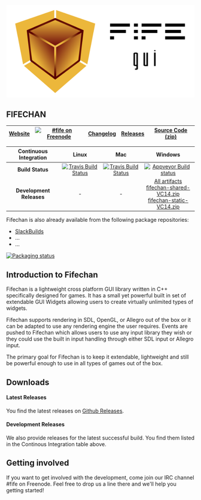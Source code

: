 ![FIFEGUI LOGO](https://raw.githubusercontent.com/fifengine/fifechan/master/docs/logo/FIFEgui_small_c3.png)

## FIFECHAN

| [Website](http://fifengine.net/) | [![#fife on Freenode](https://img.shields.io/badge/freenode-%23fife-green.svg)](https://webchat.freenode.net/?channels=fife) | [Changelog](https://github.com/fifengine/fifechan/blob/master/CHANGELOG.md) | [Releases](https://github.com/fifengine/fifechan/releases) | [Source Code (zip)](https://github.com/fifengine/fifechan/archive/master.zip) |
|:--------:|:--------:|:--------:|:--------:|:--------:|

| Continuous Integration | Linux |   Mac    | Windows |
|:----------------------:|:-----:|:--------:|:-------:|
| **Build Status** | [![Travis Build Status](https://travis-ci.org/fifengine/fifechan.svg?branch=master)](https://travis-ci.org/fifengine/fifechan) | [![Travis Build Status](https://travis-ci.org/fifengine/fifechan.svg?branch=master)](https://travis-ci.org/fifengine/fifechan) | [![Appveyor Build status](https://ci.appveyor.com/api/projects/status/github/fifengine/fifechan?branch=master&svg=true)](https://ci.appveyor.com/project/LinuxDonald/fifechan) | 
| **Development Releases**  |   -    |    -     | [All artifacts](https://ci.appveyor.com/project/LinuxDonald/fifechan/build/artifacts) <br> [fifechan-shared-VC14.zip](https://ci.appveyor.com/api/projects/LinuxDonald/fifechan/artifacts/fifechan-shared-VC14.zip) <br> [fifechan-static-VC14.zip](https://ci.appveyor.com/api/projects/LinuxDonald/fifechan/artifacts/fifechan-static-VC14.zip) |

Fifechan is also already available from the following package repositories:

* [SlackBuilds](https://slackbuilds.org/repository/14.2/libraries/fifechan/)
* ...
* ...

[![Packaging status](https://repology.org/badge/vertical-allrepos/fifechan.svg)](https://repology.org/metapackage/fifechan)

## Introduction to Fifechan

Fifechan is a lightweight cross platform GUI library written in C++ specifically
designed for games. It has a small yet powerful built in set of extendable GUI 
Widgets allowing users to create virtually unlimited types of widgets. 

Fifechan supports rendering in SDL, OpenGL, or Allegro out of the box or it can be 
adapted to use any rendering engine the user requires. Events are pushed to 
Fifechan which allows users to use any input library they wish or they could use
the built in input handling through either SDL input or Allegro input. 

The primary goal for Fifechan is to keep it extendable, lightweight and still be 
powerful enough to use in all types of games out of the box. 

## Downloads

#### Latest Releases

You find the latest releases on [Github Releases](https://github.com/fifengine/fifechan/releases).

#### Development Releases

We also provide releases for the latest successful build. You find them listed in the Continous Integration table above.

## Getting involved

If you want to get involved with the development, come join our IRC channel #fife on Freenode.
Feel free to drop us a line there and we'll help you getting started!
